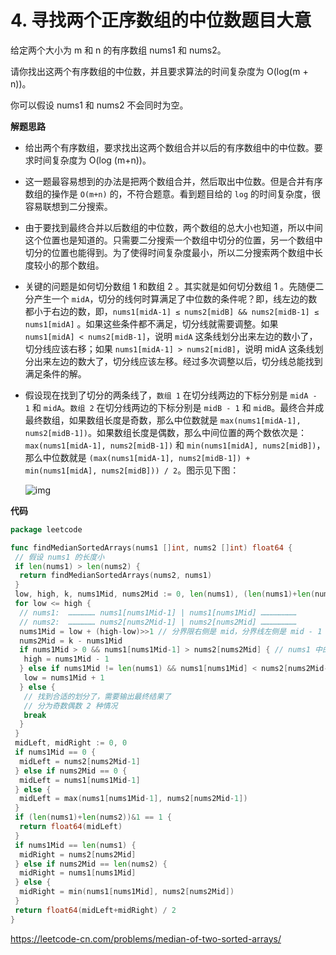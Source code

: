 # 4. 寻找两个正序数组的中位数**题目大意** 

给定两个大小为 m 和 n 的有序数组 nums1 和 nums2。

请你找出这两个有序数组的中位数，并且要求算法的时间复杂度为 O(log(m + n))。

你可以假设 nums1 和 nums2 不会同时为空。

**解题思路** 

- 给出两个有序数组，要求找出这两个数组合并以后的有序数组中的中位数。要求时间复杂度为 O(log (m+n))。

- 这一题最容易想到的办法是把两个数组合并，然后取出中位数。但是合并有序数组的操作是 `O(m+n)` 的，不符合题意。看到题目给的 `log` 的时间复杂度，很容易联想到二分搜索。

- 由于要找到最终合并以后数组的中位数，两个数组的总大小也知道，所以中间这个位置也是知道的。只需要二分搜索一个数组中切分的位置，另一个数组中切分的位置也能得到。为了使得时间复杂度最小，所以二分搜索两个数组中长度较小的那个数组。

- 关键的问题是如何切分数组 1 和数组 2 。其实就是如何切分数组 1 。先随便二分产生一个 `midA`，切分的线何时算满足了中位数的条件呢？即，线左边的数都小于右边的数，即，`nums1[midA-1] ≤ nums2[midB] && nums2[midB-1] ≤ nums1[midA]` 。如果这些条件都不满足，切分线就需要调整。如果 `nums1[midA] < nums2[midB-1]`，说明 `midA` 这条线划分出来左边的数小了，切分线应该右移；如果 `nums1[midA-1] > nums2[midB]`，说明 midA 这条线划分出来左边的数大了，切分线应该左移。经过多次调整以后，切分线总能找到满足条件的解。

- 假设现在找到了切分的两条线了，`数组 1` 在切分线两边的下标分别是 `midA - 1` 和 `midA`。`数组 2` 在切分线两边的下标分别是 `midB - 1` 和 `midB`。最终合并成最终数组，如果数组长度是奇数，那么中位数就是 `max(nums1[midA-1], nums2[midB-1])`。如果数组长度是偶数，那么中间位置的两个数依次是：`max(nums1[midA-1], nums2[midB-1])` 和 `min(nums1[midA], nums2[midB])`，那么中位数就是 `(max(nums1[midA-1], nums2[midB-1]) + min(nums1[midA], nums2[midB])) / 2`。图示见下图：

  ![img](https://image-1302243118.cos.ap-beijing.myqcloud.com/img/leetcode_4.png)

**代码** 

```go
package leetcode

func findMedianSortedArrays(nums1 []int, nums2 []int) float64 {
 // 假设 nums1 的长度小
 if len(nums1) > len(nums2) {
  return findMedianSortedArrays(nums2, nums1)
 }
 low, high, k, nums1Mid, nums2Mid := 0, len(nums1), (len(nums1)+len(nums2)+1)>>1, 0, 0
 for low <= high {
  // nums1:  ……………… nums1[nums1Mid-1] | nums1[nums1Mid] ……………………
  // nums2:  ……………… nums2[nums2Mid-1] | nums2[nums2Mid] ……………………
  nums1Mid = low + (high-low)>>1 // 分界限右侧是 mid，分界线左侧是 mid - 1
  nums2Mid = k - nums1Mid
  if nums1Mid > 0 && nums1[nums1Mid-1] > nums2[nums2Mid] { // nums1 中的分界线划多了，要向左边移动
   high = nums1Mid - 1
  } else if nums1Mid != len(nums1) && nums1[nums1Mid] < nums2[nums2Mid-1] { // nums1 中的分界线划少了，要向右边移动
   low = nums1Mid + 1
  } else {
   // 找到合适的划分了，需要输出最终结果了
   // 分为奇数偶数 2 种情况
   break
  }
 }
 midLeft, midRight := 0, 0
 if nums1Mid == 0 {
  midLeft = nums2[nums2Mid-1]
 } else if nums2Mid == 0 {
  midLeft = nums1[nums1Mid-1]
 } else {
  midLeft = max(nums1[nums1Mid-1], nums2[nums2Mid-1])
 }
 if (len(nums1)+len(nums2))&1 == 1 {
  return float64(midLeft)
 }
 if nums1Mid == len(nums1) {
  midRight = nums2[nums2Mid]
 } else if nums2Mid == len(nums2) {
  midRight = nums1[nums1Mid]
 } else {
  midRight = min(nums1[nums1Mid], nums2[nums2Mid])
 }
 return float64(midLeft+midRight) / 2
}
```

https://leetcode-cn.com/problems/median-of-two-sorted-arrays/